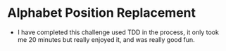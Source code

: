 # Alphabet Position Replacement

  - I have completed this challenge used TDD in the process, it only took me 20 minutes but really enjoyed it, and was   really good fun.
